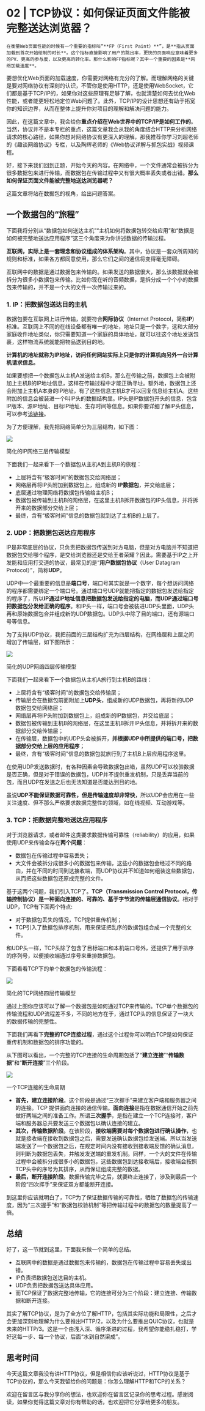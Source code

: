 # 02 | TCP协议：如何保证页面文件能被完整送达浏览器？

    在衡量Web页面性能的时候有一个重要的指标叫“**FP（First Paint）**”，是**指从页面加载到首次开始绘制的时长**。这个指标直接影响了用户的跳出率，更快的页面响应意味着更多的PV、更高的参与度，以及更高的转化率。那什么影响FP指标呢？其中一个重要的因素是**网络加载速度**。

要想优化Web页面的加载速度，你需要对网络有充分的了解。而理解网络的关键是要对网络协议有深刻的认识，不管你是使用HTTP，还是使用WebSocket，它们都是基于TCP/IP的，如果你对这些原理有足够了解，也就清楚如何去优化Web性能，或者能更轻松地定位Web问题了。此外，TCP/IP的设计思想还有助于拓宽你的知识边界，从而在整体上提升你对项目的理解和解决问题的能力。

因此，在这篇文章中，我会给你**重点介绍在Web世界中的TCP/IP是如何工作的**。当然，协议并不是本专栏的重点，这篇文章我会从我的角度结合HTTP来分析网络请求的核心路径，如果你想对网络协议有更深入的理解，那我推荐你学习刘超老师的《趣谈网络协议》专栏，以及陶辉老师的《Web协议详解与抓包实战》视频课程。

好，接下来我们回到正题，开始今天的内容。在网络中，一个文件通常会被拆分为很多数据包来进行传输，而数据包在传输过程中又有很大概率丢失或者出错。**那么如何保证页面文件能被完整地送达浏览器呢？**

这篇文章将站在数据包的视角，给出问题答案。

## 一个数据包的“旅程”

下面我将分别从“数据包如何送达主机”“主机如何将数据包转交给应用”和“数据是如何被完整地送达应用程序”这三个角度来为你讲述数据的传输过程。

**互联网，实际上是一套理念和协议组成的体系架构**。其中，协议是一套众所周知的规则和标准，如果各方都同意使用，那么它们之间的通信将变得毫无障碍。

互联网中的数据是通过数据包来传输的。如果发送的数据很大，那么该数据就会被拆分为很多小数据包来传输。比如你现在听的音频数据，是拆分成一个个小的数据包来传输的，并不是一个大的文件一次传输过来的。

### 1\. IP：把数据包送达目的主机

数据包要在互联网上进行传输，就要符合**网际协议**（Internet Protocol，简称**IP**）标准。互联网上不同的在线设备都有唯一的地址，地址只是一个数字，这和大部分家庭收件地址类似，你只需要知道一个家庭的具体地址，就可以往这个地址发送包裹，这样物流系统就能把物品送到目的地。

**计算机的地址就称为IP地址，访问任何网站实际上只是你的计算机向另外一台计算机请求信息。**

如果要想把一个数据包从主机A发送给主机B，那么在传输之前，数据包上会被附加上主机B的IP地址信息，这样在传输过程中才能正确寻址。额外地，数据包上还会附加上主机A本身的IP地址，有了这些信息主机B才可以回复信息给主机A。这些附加的信息会被装进一个叫IP头的数据结构里。IP头是IP数据包开头的信息，包含IP版本、源IP地址、目标IP地址、生存时间等信息。如果你要详细了解IP头信息，可以参考[该链接](https://zh.wikipedia.org/wiki/%E4%BC%A0%E8%BE%93%E6%8E%A7%E5%88%B6%E5%8D%8F%E8%AE%AE)。

为了方便理解，我先把网络简单分为三层结构，如下图：

![](https://static001.geekbang.org/resource/image/00/4d/00d9bcad0bda1fdb43ead428e89ae74d.png)

简化的IP网络三层传输模型

下面我们一起来看下一个数据包从主机A到主机B的旅程：

*   上层将含有“极客时间”的数据包交给网络层；
*   网络层再将IP头附加到数据包上，组成新的 **IP数据包**，并交给底层；
*   底层通过物理网络将数据包传输给主机B；
*   数据包被传输到主机B的网络层，在这里主机B拆开数据包的IP头信息，并将拆开来的数据部分交给上层；
*   最终，含有“极客时间”信息的数据包就到达了主机B的上层了。

### 2\. UDP：把数据包送达应用程序

IP是非常底层的协议，只负责把数据包传送到对方电脑，但是对方电脑并不知道把数据包交给哪个程序，是交给浏览器还是交给王者荣耀？因此，需要基于IP之上开发能和应用打交道的协议，最常见的是“**用户数据包协议**（User Datagram Protocol）”，简称**UDP**。

UDP中一个最重要的信息是**端口号**，端口号其实就是一个数字，每个想访问网络的程序都需要绑定一个端口号。通过端口号UDP就能把指定的数据包发送给指定的程序了，所以**IP通过IP地址信息把数据包发送给指定的电脑，而UDP通过端口号把数据包分发给正确的程序**。和IP头一样，端口号会被装进UDP头里面，UDP头再和原始数据包合并组成新的UDP数据包。UDP头中除了目的端口，还有源端口号等信息。

为了支持UDP协议，我把前面的三层结构扩充为四层结构，在网络层和上层之间增加了传输层，如下图所示：

![](https://static001.geekbang.org/resource/image/3e/ea/3edb673a43f23d84253c52124ce447ea.png)

简化的UDP网络四层传输模型

下面我们一起来看下一个数据包从主机A旅行到主机B的路线：

*   上层将含有“极客时间”的数据包交给传输层；
*   传输层会在数据包前面附加上**UDP头**，组成新的UDP数据包，再将新的UDP数据包交给网络层；
*   网络层再将IP头附加到数据包上，组成新的IP数据包，并交给底层；
*   数据包被传输到主机B的网络层，在这里主机B拆开IP头信息，并将拆开来的数据部分交给传输层；
*   在传输层，数据包中的UDP头会被拆开，**并根据UDP中所提供的端口号，把数据部分交给上层的应用程序**；
*   最终，含有“极客时间”信息的数据包就旅行到了主机B上层应用程序这里。

在使用UDP发送数据时，有各种因素会导致数据包出错，虽然UDP可以校验数据是否正确，但是对于错误的数据包，UDP并不提供重发机制，只是丢弃当前的包，而且UDP在发送之后也无法知道是否能达到目的地。

虽说**UDP不能保证数据可靠性，但是传输速度却非常快**，所以UDP会应用在一些关注速度、但不那么严格要求数据完整性的领域，如在线视频、互动游戏等。

### 3\. TCP：把数据完整地送达应用程序

对于浏览器请求，或者邮件这类要求数据传输可靠性（reliability）的应用，如果使用UDP来传输会存在**两个问题**：

*   数据包在传输过程中容易丢失；
*   大文件会被拆分成很多小的数据包来传输，这些小的数据包会经过不同的路由，并在不同的时间到达接收端，而UDP协议并不知道如何组装这些数据包，从而把这些数据包还原成完整的文件。

基于这两个问题，我们引入TCP了。**TCP（Transmission Control Protocol，传输控制协议）是一种面向连接的、可靠的、基于字节流的传输层通信协议**。相对于UDP，TCP有下面两个特点:

*   对于数据包丢失的情况，TCP提供重传机制；
*   TCP引入了数据包排序机制，用来保证把乱序的数据包组合成一个完整的文件。

和UDP头一样，TCP头除了包含了目标端口和本机端口号外，还提供了用于排序的序列号，以便接收端通过序号来重排数据包。

下面看看TCP下的单个数据包的传输流程：

![](https://static001.geekbang.org/resource/image/94/32/943ac29f7d5b45a8861b0cde5da99032.png)

简化的TCP网络四层传输模型

通过上图你应该可以了解一个数据包是如何通过TCP来传输的。TCP单个数据包的传输流程和UDP流程差不多，不同的地方在于，通过TCP头的信息保证了一块大的数据传输的完整性。

下面我们再看下**完整的TCP连接过程**，通过这个过程你可以明白TCP是如何保证重传机制和数据包的排序功能的。

从下图可以看出，一个完整的TCP连接的生命周期包括了“**建立连接**”“**传输数据**”和“**断开连接**”三个阶段。

![](https://static001.geekbang.org/resource/image/44/44/440ee50de56edc27c6b3c992b3a25844.png)

一个TCP连接的生命周期

*   **首先，建立连接阶段**。这个阶段是通过“三次握手”来建立客户端和服务器之间的连接。TCP 提供面向连接的通信传输。**面向连接**是指在数据通信开始之前先做好两端之间的准备工作。所谓**三次握手**，是指在建立一个TCP连接时，客户端和服务器总共要发送三个数据包以确认连接的建立。
*   **其次，传输数据阶段**。在该阶段，**接收端需要对每个数据包进行确认操作**，也就是接收端在接收到数据包之后，需要发送确认数据包给发送端。所以当发送端发送了一个数据包之后，在规定时间内没有接收到接收端反馈的确认消息，则判断为数据包丢失，并触发发送端的重发机制。同样，一个大的文件在传输过程中会被拆分成很多小的数据包，这些数据包到达接收端后，接收端会按照TCP头中的序号为其排序，从而保证组成完整的数据。
*   **最后，断开连接阶段**。数据传输完毕之后，就要终止连接了，涉及到最后一个阶段“四次挥手”来保证双方都能断开连接。

到这里你应该就明白了，TCP为了保证数据传输的可靠性，牺牲了数据包的传输速度，因为“三次握手”和“数据包校验机制”等把传输过程中的数据包的数量提高了一倍。

## 总结

好了，这一节就到这里，下面我来做一个简单的总结。

*   互联网中的数据是通过数据包来传输的，数据包在传输过程中容易丢失或出错。
*   IP负责把数据包送达目的主机。
*   UDP负责把数据包送达具体应用。
*   而TCP保证了数据完整地传输，它的连接可分为三个阶段：建立连接、传输数据和断开连接。

其实了解TCP协议，是为了全方位了解HTTP，包括其实际功能和局限性，之后才会更加深刻地理解为什么要推出HTTP/2，以及为什么要推出QUIC协议，也就是未来的HTTP/3。这是一个由浅入深、循序渐进的过程，我希望你能稳扎稳打，学好这每一步、每一个协议，后面“水到自然渠成”。

## 思考时间

今天这篇文章我没有讲HTTP协议，但是相信你应该听说过，HTTP协议是基于TCP协议的，那么今天我留给你的问题是：你怎么理解HTTP和TCP的关系？

欢迎在留言区与我分享你的想法，也欢迎你在留言区记录你的思考过程。感谢阅读，如果你觉得这篇文章对你有帮助的话，也欢迎把它分享给更多的朋友。
    